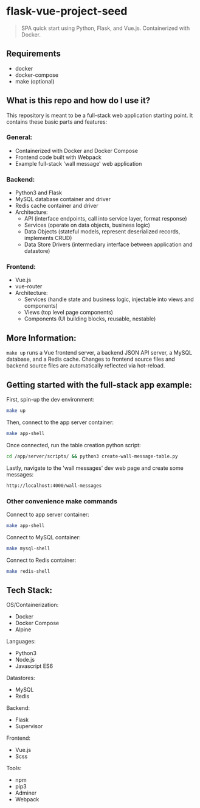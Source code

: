 

# flask-vue-project-seed

> SPA quick start using Python, Flask, and Vue.js. Containerized with Docker.


## Requirements

- docker
- docker-compose
- make (optional)


## What is this repo and how do I use it?

This repository is meant to be a full-stack web application starting point. It
contains these basic parts and features:

### General:
- Containerized with Docker and Docker Compose
- Frontend code built with Webpack
- Example full-stack 'wall message' web application

### Backend:
- Python3 and Flask
- MySQL database container and driver
- Redis cache container and driver
- Architecture:
  * API (interface endpoints, call into service layer, format response)
  * Services (operate on data objects, business logic)
  * Data Objects (stateful models, represent deserialized records, implements CRUD)
  * Data Store Drivers (intermediary interface between application and datastore)

### Frontend:
- Vue.js
- vue-router
- Architecture:
  * Services (handle state and business logic, injectable into views and components)
  * Views (top level page components)
  * Components (UI building blocks, reusable, nestable)


## More Information:

`make up` runs a Vue frontend server, a backend JSON API server, a MySQL 
database, and a Redis cache. Changes to frontend source files and backend source 
files are automatically reflected via hot-reload.


## Getting started with the full-stack app example:

First, spin-up the dev environment:
```sh
make up
```

Then, connect to the app server container:
```sh
make app-shell
```

Once connected, run the table creation python script:
```sh
cd /app/server/scripts/ && python3 create-wall-message-table.py
```

Lastly, navigate to the 'wall messages' dev web page and create some messages:
```sh
http://localhost:4000/wall-messages
```


### Other convenience make commands

Connect to app server container:
```sh
make app-shell
```

Connect to MySQL container:
```sh
make mysql-shell
```

Connect to Redis container:
```sh
make redis-shell
```


## Tech Stack:

OS/Containerization:
- Docker
- Docker Compose
- Alpine

Languages:
- Python3
- Node.js
- Javascript ES6

Datastores:
- MySQL
- Redis

Backend:
- Flask
- Supervisor

Frontend:
- Vue.js
- Scss

Tools:
- npm
- pip3
- Adminer
- Webpack

